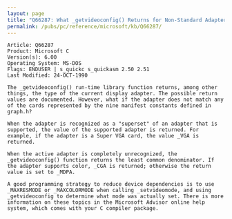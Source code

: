 ```yaml
---
layout: page
title: "Q66287: What _getvideoconfig() Returns for Non-Standard Adapters"
permalink: /pubs/pc/reference/microsoft/kb/Q66287/
---
```


	Article: Q66287
	Product: Microsoft C
	Version(s): 6.00
	Operating System: MS-DOS
	Flags: ENDUSER | s_quickc s_quickasm 2.50 2.51
	Last Modified: 24-OCT-1990
	
	The _getvideoconfig() run-time library function returns, among other
	things, the type of the current display adapter. The possible return
	values are documented. However, what if the adapter does not match any
	of the cards represented by the nine manifest constants defined in
	graph.h?
	
	When the adapter is recognized as a "superset" of an adapter that is
	supported, the value of the supported adapter is returned. For
	example, if the adapter is a Super VGA card, the value _VGA is
	returned.
	
	When the active adapter is completely unrecognized, the
	_getvideoconfig() function returns the least common denominator. If
	the adapter supports color, _CGA is returned; otherwise the return
	value is set to _MDPA.
	
	A good programming strategy to reduce device dependencies is to use
	_MAXRESMODE or _MAXCOLORMODE when calling _setvideomode, and using
	_getvideoconfig to determine what mode was actually set. There is more
	information on these topics in the Microsoft Advisor online help
	system, which comes with your C compiler package.
